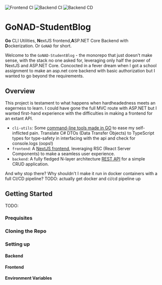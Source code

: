 ![Frontend CI](https://github.com/SQUASHD/GoNAD-StudentBlog/actions/workflows/ci-frontend.yml/badge.svg)
![Backend CI](https://github.com/SQUASHD/GoNAD-StudentBlog/actions/workflows/ci-backend.yml/badge.svg)
![Backend CD](https://github.com/SQUASHD/GoNAD-StudentBlog/actions/workflows/cd-backend.yml/badge.svg)
# GoNAD-StudentBlog

**Go** CLI Utilities, **N**extJS frontend,**A**SP.NET Core Backend with **D**ockerization. Or `GoNAD` for short.

Welcome to the `GoNAD-StudentBlog` - the monorepo that just doesn't make sense, with the stack no one asked for, leveraging only half the power of NextJS and ASP.NET Core.
Concocted in a fever dream when I got a school assignment to make an asp.net core backend with basic authorization
but I wanted to go beyond the requirements.

## Overview

This project is testament to what happens when hardheadedness meets an eagerness to learn. I could have gone the
full MVC route with ASP.NET but I wanted first-hand experience with the difficulties in making a frontend for an extant
API.

- `cli-utils`: Some [command-line tools made in GO](./cli-utils/) to ease my self-inflicted pain. Translate C# DTOs (Data Transfer Objects) to TypeScript types for type-safety in interfacing with the api and check for console.logs (oops!)
- `frontend`: A [NextJS frontend](./frontend/), leveraging RSC (React Server Components) to make a seamless user experience.
- `backend`: A fully fledged N-layer architecture [REST API](./backend/) for a simple CRUD application.

And why stop there? Why shouldn't I make it run in docker containers with a full CI/CD pipeline?
TODO: actually get docker and ci/cd pipeline up

## Getting Started

TODO:

### Prequisites

### Cloning the Repo

### Setting up

#### Backend

#### Frontend

#### Environment Variables
